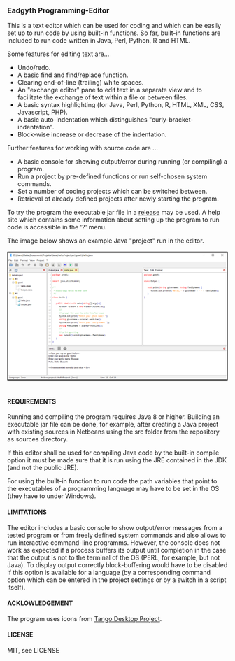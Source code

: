 <h3>Eadgyth Programming-Editor</h3>
<p>
This is a text editor which can be used for coding and which can be easily set up to run
code by using built-in functions. So far, built-in functions are included to run code
written in Java, Perl, Python, R and HTML.
<br>
<p>
Some features for editing text are...
<ul>
<li>Undo/redo.</li>
<li>A basic find and find/replace function.</li>
<li>Clearing end-of-line (trailing) white spaces.</li>
<li>An "exchange editor" pane to edit text in a separate view and to facilitate
    the exchange of text within a file or between files.</li>
<li>A basic syntax highlighting (for Java, Perl, Python, R, HTML, XML, CSS,
    Javascript, PHP).</li>
<li>A basic auto-indentation which distinguishes "curly-bracket-indentation".</li>
<li>Block-wise increase or decrease of the indentation.</li>
</ul>
<p>
Further features for working with source code are ...
<ul>
<li>A basic console for showing output/error during running (or compiling) a program.</li>
<li>Run a project by pre-defined functions or run self-chosen system commands.</li>
<li>Set a number of coding projects which can be switched between.</li>
<li>Retrieval of already defined projects after newly starting the program.</li>
</ul>
<p>
To try the program the executable jar file in a
<a href="https://github.com/Eadgyth/Programming-Editor/releases">release</a> may be used.
A help site which contains some information about setting up the program to run
code is accessible in the '?' menu.
<br>
<p>
The image below shows an example Java "project" run in the editor.
<br>
<br>
<img src="docs/images/ExampleProject.png" width="700"/><br><br>
<h4>REQUIREMENTS</h4>
<p>
Running and compiling the program requires Java 8 or higher. Building an executable jar
file can be done, for example, after creating a Java project with existing sources in
Netbeans using the src folder from the repository as sources directory.
<p>
If this editor shall be used for compiling Java code by the built-in compile option it must
be made sure that it is run using the JRE contained in the JDK (and not the public JRE).
<p>
For using the built-in function to run code the path variables that point to the executables
of a programming language may have to be set in the OS (they have to under Windows).
<br>
<h4>LIMITATIONS</h4>
<p>
The editor includes a basic console to show output/error messages from a tested program
or from freely defined system commands and also allows to run interactive command-line
programms. However, the console does not work as expected if a process buffers its
output until completion in the case that the output is not to the terminal of the OS
(PERL, for example, but not Java). To display output correctly block-buffering would
have to be disabled if this option is available for a language (by a corresponding
command option which can be entered in the project settings or by a switch in a script
itself).
<br>
<h4>ACKLOWLEDGEMENT</h4>
<p>
The program uses icons from
<a href="https://github.com/Distrotech/tango-icon-theme">Tango Desktop Project</a>.
<br>
<h4>LICENSE</h4>
<p>
MIT, see LICENSE<br>
